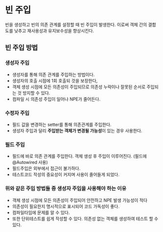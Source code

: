 # 빈 주입
빈을 생성하고 빈의 의존 관계를 설정할 때 빈 주입이 발생한다. 
이로써 객체 간의 결합도를 낮추고 재사용성과 유지보수성을 향상시킨다.

## 빈 주입 방법

### 생성자 주입
* 생성자를 통해 의존 관계를 주입하는 방법이다.
* 생성자의 호출 시점에 1회 호출되 것을 보장한다,
* 객체 생성 시점에 모든 의존성이 주입되므로 의존성 누락이나 잘못된 순서로 주입되는 것 방지할 수 있다.
* 컴파일 시 의존성 주입이 일어나 NPE가 줄어든다.

### 수정자 주입
* 필드 값을 변경하는 setter를 통해 의존관계를 주입한다. 
* 생성자 주입과 달리 **주입받는 객체가 변경될 가능성**이 있는 경우 사용한다.

### 필드 주입
* 필드에 바로 의존 관계를 주입한다. 객체 생성 후 주입이 이루어진다. (필드에 @Autowired 사용)
* 필드주입은 외부에서 접근이 불가하다.
* 테스트코드 작성의 중요성이 커지며 사용이 줄어들게 되었다.

### 위와 같은 주입 방법들 중 생성자 주입을 사용해야 하는 이유
* 객체 생성 시점에 모든 의존성이 주입되어 안전하고 NPE 발생 가능성이 적다
* 의존성이 필요한지 명시적으로 표시되어 코드 가독성이 좋다.
* 컴파일타임에 문제를 알 수 있다.
* 또한 단위테스트를 쉽게 작성할 수 있다. 의존성 없는 객체를 생성하여 테스트 할 수 있다.
